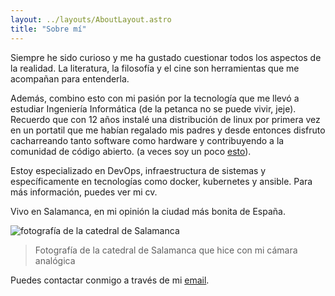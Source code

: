 ```yaml
---
layout: ../layouts/AboutLayout.astro
title: "Sobre mí"
---
```


Siempre he sido curioso y me ha gustado cuestionar todos los aspectos de la realidad. La literatura, la  filosofía y el cine son herramientas que me acompañan para entenderla.

Además, combino esto con mi pasión por la tecnología que me llevó a estudiar Ingeniería Informática (de la petanca no se puede vivir, jeje). Recuerdo que con 12 años instalé una distribución de linux por primera vez en un portatil que me habían regalado mis padres y desde entonces disfruto cacharreando tanto software como hardware y contribuyendo a la comunidad de código abierto. (a veces soy un poco [esto](https://www.youtube.com/watch?v=OihbIgXBsMU)).

Estoy especializado en DevOps, infraestructura de sistemas y específicamente en tecnologías como docker, kubernetes y ansible. Para más información, puedes ver mi cv.

Vivo en Salamanca, en mi opinión la ciudad más bonita de España. 

<div>
  <img src="/assets/salamanca.png" class="sm:w-1/2 mx-auto" alt="fotografía de la catedral de Salamanca">
</div>

> Fotografía de la catedral de Salamanca que hice con mi cámara analógica

Puedes contactar conmigo a través de mi [email](mailto:pablocpascual@gmail.com).
